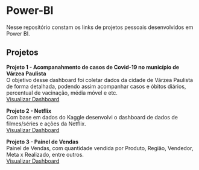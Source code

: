 # Power-BI

Nesse repositório constam os links de projetos pessoais desenvolvidos em Power BI.

## Projetos

**Projeto 1 - Acompanahmento de casos de Covid-19 no município de Várzea Paulista**<br>
O objetivo desse dashboard foi coletar dados da cidade de Várzea Paulista de forma detalhada, podendo assim acompanhar casos e óbitos diários, percentual de vacinação, média móvel e etc.
<br><a href="https://lnkd.in/dpGqKrzs">Visualizar Dashboard</a>

**Projeto 2 - Netflix**<br>
Com base em dados do Kaggle desenvolvi o dashboard de dados de filmes/séries e ações da Netflix.
<br><a href="https://app.powerbi.com/view?r=eyJrIjoiNWYyZTBmYzYtNmQxYi00M2YwLTg3NjItNzQ1NGZiYWQ3MWIzIiwidCI6ImM1MWE2OGQ1LTgwNGItNGZhYi05YTJjLTBiNmI2ODU2NmJhOCJ9">Visualizar Dashboard</a>

**Projeto 3 - Painel de Vendas**<br>
Painel de Vendas, com quantidade vendida por Produto, Região, Vendedor, Meta x Realizado, entre outros.
<br><a href="https://app.powerbi.com/view?r=eyJrIjoiMWFhNWU1ZGEtNDU1Mi00MzBkLTlkMzctNGRhNThlYzAyNzgwIiwidCI6ImM1MWE2OGQ1LTgwNGItNGZhYi05YTJjLTBiNmI2ODU2NmJhOCJ9">Visualizar Dashboard</a>
